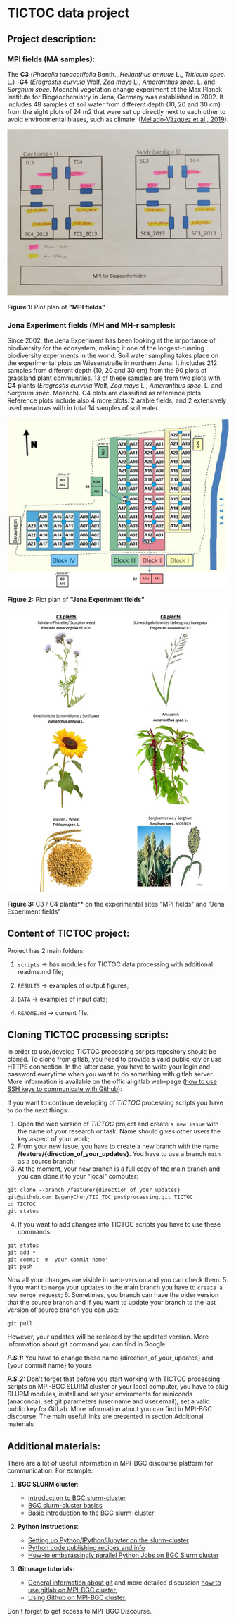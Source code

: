# TICTOC data project

## Project description:

### MPI fields (MA samples):

The **C3** (*Phacelia tanacetifolia* Benth., *Helianthus annuus* L., *Triticum spec*. L.) -**C4** (*Eragrostis curvula* Wolf, *Zea mays* L., *Amaranthus spec*. L. and *Sorghum spec*. Moench) vegetation change experiment at the Max Planck Institute for Biogeochemistry in Jena, Germany was established in 2002. It includes 48 samples of soil water from different depth (10, 20 and 30 cm) from the eight plots of 24 m2  that were set up directly next to each other to avoid environmental biases, such as climate. ([Mellado-Vázquez et al., 2019][manus]).

<p style="text-align: center"><img src="https://github.com/EvgenyChur/TIC_TOC_postprocessing/blob/main/RESULTS/MPI%20fields.jpg"></p>

**Figure 1:** Plot plan of **"MPI fields"**

### Jena Experiment fields (MH and MH-r samples):

Since 2002, the Jena Experiment has been looking at the importance of biodiversity for the ecosystem, making it one of the longest-running biodiversity experiments in the world. Soil water sampling takes place on the experimental plots on Wiesenstraße in northern Jena. It includes 212 samples from different depth (10, 20 and 30 cm) from the 90 plots of grassland plant communities. 13 of these samples are from two plots with **C4** plants (*Eragrostis curvula* Wolf, *Zea mays* L., *Amaranthus spec*. L. and *Sorghum spec*. Moench). C4 plots are classified as reference plots. Reference plots include also 4 more plots: 2 arable fields, and 2 extensively used meadows with in total 14 samples of soil water.

<p style="text-align: center"><img src="https://github.com/EvgenyChur/TIC_TOC_postprocessing/blob/main/RESULTS/Jena_exp_image.jpg"></p>

**Figure 2:** Plot plan of **"Jena Experiment fields"**

<p style="text-align: center"><img src="https://github.com/EvgenyChur/TIC_TOC_postprocessing/blob/main/RESULTS/C3_C4_plants.jpg"></p>

**Figure 3:** C3 / C4 plants** on the experimental sites "MPI fields" and "Jena Experiment fields"

## Content of TICTOC project:
Project has 2 main folders:
1. `scripts` -> has modules for TICTOC data processing with additional readme.md file;

2. `RESULTS` -> examples of output figures;

3. `DATA` -> examples of input data;

4. `README.md` -> current file.

## Cloning TICTOC processing scripts:
In order to use/develop TICTOC processing scripts repository should be cloned. To clone from gitlab, you need to provide a valid public key or use HTTPS connection. In the latter case, you have to write your login and password everytime when you want to do something with gitlab server. More information is available on the official gitlab web-page ([how to use SSH keys to communicate with Github][2]):

If you want to continue developing of *TICTOC* processing scripts you have to do the next things:
1. Open the web version of *TICTOC* project and create `a new issue` with the name of your research or task. Name should gives other users the key aspect of your work;
2. From your new issue, you have to create a new branch with the name **/feature/{direction_of_your_updates}**. You have to use a branch `main` as a source branch;
3. At the moment, your new branch is a full copy of the main branch and you can clone it to your "local" computer:
```
git clone --branch /feature/{direction_of_your_updates} git@github.com:EvgenyChur/TIC_TOC_postprocessing.git TICTOC
cd TICTOC
git status
```
4. If you want to add changes into TICTOC scripts you have to use these commands:
```
git status
git add *
git commit -m 'your commit name'
git push
```
Now all your changes are visible in web-version and you can check them.
5. If you want to `merge` your updates to the main branch you have to `create a new merge reguest`;
6. Sometimes, you branch can have the older version that the source branch and if you want to update your branch to the last version of source branch you can use:
```
git pull
```
However, your updates will be replaced by the updated version. More information about git command you can find in Google!


***P.S.1:*** You have to change these name {direction_of_your_updates} and {your commit name} to yours

***P.S.2:*** Don't forget that before you start working with TICTOC processing scripts on MPI-BGC SLURM cluster or your local computer, you have to plug SLURM modules, install and set your enviroments for miniconda (anaconda), set git parameters (user.name and user.email), set a valid public key for GitLab. More information about you can find in MPI-BGC discourse. The main useful links are presented in section Additional materials

## Additional materials:
There are a lot of useful information in MPI-BGC discourse platform for communication. For example:
1. **BGC SLURM cluster**:
    - [Introduction to BGC slurm-cluster][9]
    - [BGC slurm-cluster basics][10]
    - [Basic introduction to the BGC slurm-cluster][11]

2. **Python instructions**:
    - [Setting up Python/IPython/Jupyter on the slurm-cluster][6]
    - [Python code publishing recipes and info][7]
    - [How-to embarassingly parallel Python Jobs on BGC Slurm cluster][8]

3. **Git usage tutorials**:
    - [General information about git][3] and more detailed discussion [how to use gitlab on MPI-BGC cluster][4];
    - [Using Github on MPI-BGC cluster][5];

Don't forget to get access to MPI-BGC Discourse.

[manus]: https://doi.org/10.1007/s10533-018-0528-9

[2]: https://docs.github.com/en/authentication/connecting-to-github-with-ssh/adding-a-new-ssh-key-to-your-github-account
[3]: https://bgc.discourse.mpg.de/t/git-usage-tutorial/40
[4]: https://bgc.discourse.mpg.de/t/git-usage-tutorial-discussion/3049
[5]: https://bgc.discourse.mpg.de/t/using-github-on-cluster-development-nodes/3711
[6]: https://bgc.discourse.mpg.de/t/setting-up-python-ipython-jupyter-on-the-slurm-cluster/2975
[7]: https://bgc.discourse.mpg.de/t/python-code-publishing-recipes-and-info/2132
[8]: https://bgc.discourse.mpg.de/t/how-to-embarassingly-parallel-python-jobs-on-bgc-slurm-cluster/3691
[9]: https://bgc.discourse.mpg.de/t/introduction-to-bgc-slurm-cluster/3142
[10]: https://bgc.discourse.mpg.de/t/bgc-slurm-cluster-basics/3482
[11]: https://bgc.discourse.mpg.de/t/basic-introduction-to-the-bgc-slurm-cluster/3663
